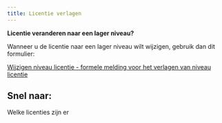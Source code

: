 ```yaml
---
title: Licentie verlagen
---
```


**Licentie veranderen naar een lager niveau?**

Wanneer u de licentie naar een lager niveau wilt wijzigen, gebruik dan dit formulier:

[Wijzigen niveau licentie - formele melding voor het verlagen van niveau licentie](https://administratie.erkenningen.nl/Portals/1/20190415%20verlagen%20vakbekwaamheidsbewijs.pdf)

## Snel naar:

<LinkButtonContainer>
<LinkButton to="/licenties/welke-licenties-zijn-er">Welke licenties zijn er</LinkButton>
</LinkButtonContainer>
